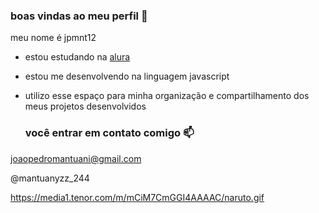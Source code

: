 ### boas vindas ao meu perfil 💙

meu nome é jpmnt12

- estou estudando na [alura](https://www.alura.com.br)
- estou me desenvolvendo na linguagem javascript
- utilizo esse espaço para minha organização e compartilhamento dos meus projetos desenvolvidos

  ### você entrar em contato comigo 📫

joaopedromantuani@gmail.com

@mantuanyzz_244


https://media1.tenor.com/m/mCiM7CmGGI4AAAAC/naruto.gif
